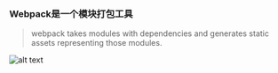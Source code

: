 ### Webpack是一个模块打包工具

> webpack takes modules with dependencies and generates static assets representing those modules.

![alt text](../assets/diving-into-webpack/webpack-flow.png "webpack-flow")
